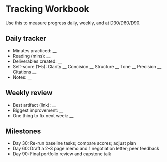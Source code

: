 # Tracking Workbook

Use this to measure progress daily, weekly, and at D30/D60/D90.

## Daily tracker
- Minutes practiced: __
- Reading (mins): __
- Deliverables created: __
- Self-score (1–5): Clarity __ Concision __ Structure __ Tone __ Precision __ Citations __
- Notes: __

## Weekly review
- Best artifact (link): __
- Biggest improvement: __
- One thing to fix next week: __

## Milestones
- Day 30: Re-run baseline tasks; compare scores; adjust plan
- Day 60: Draft a 2–3 page memo and 1 negotiation letter; peer feedback
- Day 90: Final portfolio review and capstone talk
